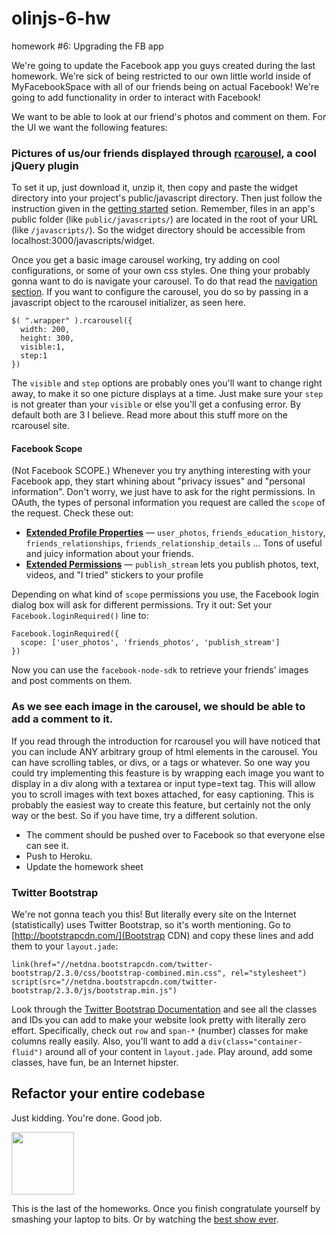 olinjs-6-hw
===========

homework #6: Upgrading the FB app

We're going to update the Facebook app you guys created during the last homework. We're sick of being restricted to our own little world inside of MyFacebookSpace with all of our friends being on actual Facebook! We're going to add functionality in order to interact with Facebook!

We want to be able to look at our friend's photos and comment on them. For the UI we want the following features:

### Pictures of us/our friends displayed through [rcarousel](http://ryrych.github.com/rcarousel/), a cool jQuery plugin

To set it up, just download it, unzip it, then copy and paste the widget directory into your project's public/javascript directory. Then just follow the instruction given in the [getting started](http://ryrych.github.com/rcarousel/#getting-started) setion. Remember, files in an app's public folder (like `public/javascripts/`) are located in the root of your URL (like `/javascripts/`). So the widget directory should be accessible from localhost:3000/javascripts/widget. 

Once you get a basic image carousel working, try adding on cool configurations, or some of your own css styles. One thing your probably gonna want to do is navigate your carousel. To do that read the [navigation section](http://ryrych.github.com/rcarousel/#navigation). If you want to configure the carousel, you do so by passing in a javascript object to the rcarousel initializer, as seen here.

```
$( ".wrapper" ).rcarousel({
  width: 200,
  height: 300, 
  visible:1, 
  step:1
})
```

The `visible` and `step` options are probably ones you'll want to change right away, to make it so one picture displays at a time. Just make sure your `step` is not greater than your `visible` or else you'll get a confusing error. By default both are 3 I believe. Read more about this stuff more on the rcarousel site.

#### Facebook Scope

(Not Facebook SCOPE.) Whenever you try anything interesting with your Facebook app, they start whining about "privacy issues" and "personal information". Don't worry, we just have to ask for the right permissions. In OAuth, the types of personal information you request are called the `scope` of the request. Check these out:

* **[Extended Profile Properties](https://developers.facebook.com/docs/reference/login/extended-profile-properties/)** &mdash; `user_photos`, `friends_education_history`, `friends_relationships`, `friends_relationship_details` ... Tons of useful and juicy information about your friends.
* **[Extended Permissions](https://developers.facebook.com/docs/reference/login/extended-permissions/)** &mdash; `publish_stream` lets you publish photos, text, videos, and "I tried" stickers to your profile

Depending on what kind of `scope` permissions you use, the Facebook login dialog box will ask for different permissions. Try it out: Set your `Facebook.loginRequired()` line to:

```
Facebook.loginRequired({
  scope: ['user_photos', 'friends_photos', 'publish_stream']
})
```

Now you can use the `facebook-node-sdk` to retrieve your friends' images and post comments on them.

### As we see each image in the carousel, we should be able to add a comment to it.

If you read through the introduction for rcarousel you will have noticed that you can include ANY arbitrary group of html elements in the carousel. You can have scrolling  tables, or divs, or a tags or whatever. So one way you could try implementing this feasture is by wrapping each image you want to display in a div along with a textarea or input type=text tag. This will allow you to scroll images with text boxes attached, for easy captioning. This is probably the easiest way to create this feature, but certainly not the only way or the best. So if you have time, try a different solution.

* The comment should be pushed over to Facebook so that everyone else can see it. 
* Push to Heroku.
* Update the homework sheet

### Twitter Bootstrap

We're not gonna teach you this! But literally every site on the Internet (statistically) uses Twitter Bootstrap, so it's worth mentioning. Go to [http://bootstrapcdn.com/](Bootstrap CDN) and copy these lines and add them to your `layout.jade`:

```
link(href="//netdna.bootstrapcdn.com/twitter-bootstrap/2.3.0/css/bootstrap-combined.min.css", rel="stylesheet")
script(src="//netdna.bootstrapcdn.com/twitter-bootstrap/2.3.0/js/bootstrap.min.js")
```

Look through the [Twitter Bootstrap Documentation](http://twitter.github.com/bootstrap/) and see all the classes and IDs you can add to make your website look pretty with literally zero effort. Specifically, check out `row` and `span-*` (number) classes for make columns really easily. Also, you'll want to add a `div(class="container-fluid")` around all of your content in `layout.jade`. Play around, add some classes, have fun, be an Internet hipster.

## Refactor your entire codebase

Just kidding. You're done. Good job.

<img src="http://media.tumblr.com/tumblr_mcdnmiaNYr1r3jdkc.png" width="100">

This is the last of the homeworks. Once you finish congratulate yourself by smashing your laptop to bits. Or by watching the [best show ever](https://www.google.com/search?q=adventure+time+streaming&oq=adventure+time+streaming).
